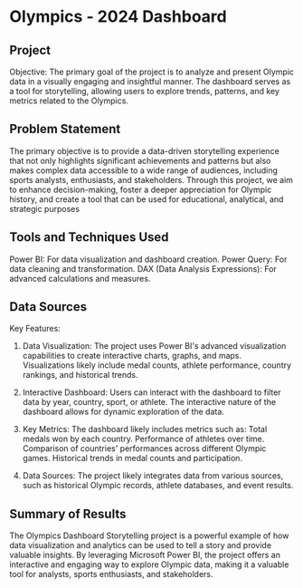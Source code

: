 
# Olympics - 2024 Dashboard

## Project 
Objective:
The primary goal of the project is to analyze and present Olympic data in a visually engaging and insightful manner. The dashboard serves as a tool for storytelling, allowing users to explore trends, patterns, and key metrics related to the Olympics.

## Problem Statement
The primary objective is to provide a data-driven storytelling experience that not only highlights significant achievements and patterns but also makes complex data accessible to a wide range of audiences, including sports analysts, enthusiasts, and stakeholders. Through this project, we aim to enhance decision-making, foster a deeper appreciation for Olympic history, and create a tool that can be used for educational, analytical, and strategic purposes

## Tools and Techniques Used
Power BI: For data visualization and dashboard creation.
Power Query: For data cleaning and transformation.
DAX (Data Analysis Expressions): For advanced calculations and measures.

## Data Sources
Key Features:
1. Data Visualization:
The project uses Power BI's advanced visualization capabilities to create interactive charts, graphs, and maps.
Visualizations likely include medal counts, athlete performance, country rankings, and historical trends.

2. Interactive Dashboard:
Users can interact with the dashboard to filter data by year, country, sport, or athlete.
The interactive nature of the dashboard allows for dynamic exploration of the data.

3. Key Metrics:
The dashboard likely includes metrics such as:
Total medals won by each country.
Performance of athletes over time.
Comparison of countries' performances across different Olympic games.
Historical trends in medal counts and participation.

4. Data Sources:
The project likely integrates data from various sources, such as historical Olympic records, athlete databases, and event results.

## Summary of Results
The Olympics Dashboard Storytelling project is a powerful example of how data visualization and analytics can be used to tell a story and provide valuable insights. By leveraging Microsoft Power BI, the project offers an interactive and engaging way to explore Olympic data, making it a valuable tool for analysts, sports enthusiasts, and stakeholders.
